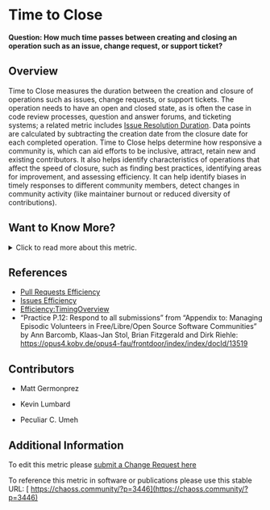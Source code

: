 # Time to Close

**Question: How much time passes between creating and closing an operation such as an issue, change request, or support ticket?**

## Overview

Time to Close measures the duration between the creation and closure of operations such as issues, change requests, or support tickets. The operation needs to have an open and closed state, as is often the case in code review processes, question and answer forums, and ticketing systems; a related metric includes [Issue Resolution Duration](https://chaoss.community/metric-issue-resolution-duration/). Data points are calculated by subtracting the creation date from the closure date for each completed operation.
Time to Close helps determine how responsive a community is, which can aid efforts to be inclusive, attract, retain new and existing contributors. It also helps identify characteristics of operations that affect the speed of closure, such as finding best practices, identifying areas for improvement, and assessing efficiency. It can help identify biases in timely responses to different community members, detect changes in community activity (like maintainer burnout or reduced diversity of contributions).

## Want to Know More?

<span markdown="1"><details>

<summary>Click to read more about this metric.</summary> 

### Data Collection Strategies

The time to close metric may be contextual based on the project activity and objectives. For example, the time to close a bug report may provide different information than the time to close a new feature request. Data collection strategies should address different project objectives. Other variables that may influence these processes are:

*   Issue Tracking Systems: the type of issue such as bug report, blueprint (OpenStack nomenclature), user story, feature request, epic, and others may influence how long this event takes to be closed. Other variables, such as the priority or severity may help to advance how quickly this event will be closed.
*   Change Request Processes: this depends on the change request infrastructure, as Gerrit, GitHub or mailing lists (as in the Linux Kernel) and may differ depending on how complicated the process is. For example, newcomers or advanced and experienced developers will proceed in different ways and with more or less time required.
*   Question and Answer Forum: this depends on the quality of the answer and the opinion of the person asking the question. A valid answer is marked, and the process is closed once the person questioning has successfully found a correct answer to their question.

### Filters

*   Creator of operation (e.g., new contributor vs. maintainer)
*   First closed, final closed
*   Labels (e.g., bug vs. new feature)
*   Change Request Merge Status (e.g. Time to Merge or Time to Close without Merge)

### Visualizations

GrimoureLab
![Average and median time to close an Issue from GrimoireLab](https://raw.githubusercontent.com/chaoss/wg-common/main/focus-areas/time/images/time-to-close_1.png)

</details></span>

## References

*   [Pull Requests Efficiency](https://chaoss.github.io/grimoirelab-sigils/panels/github-pullrequests-efficiency/)
*   [Issues Efficiency](https://chaoss.github.io/grimoirelab-sigils/panels/github-issues-efficiency/)
*   [Efficiency:TimingOverview](https://chaoss.github.io/grimoirelab-sigils/panels/efficiency-timing-overview/)
*   “Practice P.12: Respond to all submissions” from “Appendix to: Managing Episodic Volunteers in Free/Libre/Open Source Software Communities” by Ann Barcomb, Klaas-Jan Stol, Brian Fitzgerald and Dirk Riehle: https://opus4.kobv.de/opus4-fau/frontdoor/index/index/docId/13519

## Contributors

*   Matt Germonprez

*   Kevin Lumbard

*   Peculiar C. Umeh

## Additional Information

To edit this metric please [submit a Change Request here](https://github.com/chaoss/wg-common/blob/main/focus-areas/time/time-to-close.md)

To reference this metric in software or publications please use this stable URL: [ https://chaoss.community/?p=3446](https://chaoss.community/?p=3446)

<!-- # For groupings in the knowledge base
Context tags: Lifecycle, Contribution
Keyword tags: time, issue, change request, activity
-→ 
